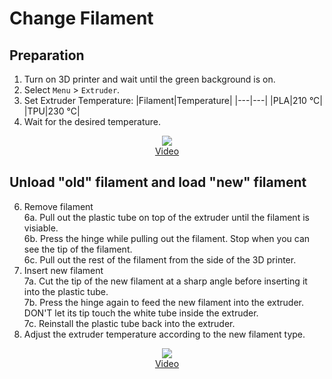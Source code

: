 # Change Filament
## Preparation
1. Turn on 3D printer and wait until the green background is on.
2. Select `Menu` > `Extruder`.
4. Set Extruder Temperature:
   |Filament|Temperature|
   |---|---|
   |PLA|210 °C|
   |TPU|230 °C|
5. Wait for the desired temperature.

<p align='center'>
   <img src="https://github.com/HKPolyU-UAV/3d_printing/blob/main/videos/Change%20filament_preparation.gif" /> <br/>
   <a href="https://github.com/HKPolyU-UAV/3d_printing/blob/main/videos/Change%20filament_preparation_resize.mp4">Video</a>
</p>

## Unload "old" filament and load "new" filament
6. Remove filament\
   6a. Pull out the plastic tube on top of the extruder until the filament is visiable.\
   6b. Press the hinge while pulling out the filament. Stop when you can see the tip of the filament.\
   6c. Pull out the rest of the filament from the side of the 3D printer.
7. Insert new filament\
   7a. Cut the tip of the new filament at a sharp angle before inserting it into the plastic tube.\
   7b. Press the hinge again to feed the new filament into the extruder. DON'T let its tip touch the white tube inside the extruder.\
   7c. Reinstall the plastic tube back into the extruder.
8. Adjust the extruder temperature according to the new filament type.
   
<p align='center'>
   <img src="https://github.com/HKPolyU-UAV/3d_printing/blob/main/videos/Change%20filament_remove_load_filament.gif"/> <br/>
   <a href="https://github.com/HKPolyU-UAV/3d_printing/blob/main/videos/Change%20filament_unload_load_filament_resize.mp4">Video</a>
</p>
